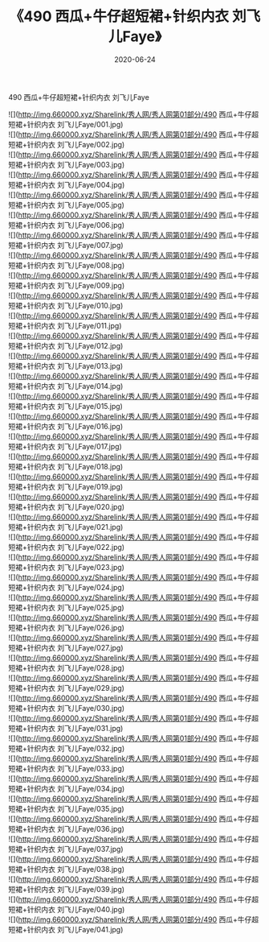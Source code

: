 ﻿---
layout: post
title:  《490 西瓜+牛仔超短裙+针织内衣 刘飞儿Faye》
date:   2020-06-24
img: http://img.660000.xyz/Sharelink/秀人网/秀人网第01部分/490 西瓜+牛仔超短裙+针织内衣 刘飞儿Faye/000.jpg
categories: [美女, 清纯, 唯美]
---

490 西瓜+牛仔超短裙+针织内衣 刘飞儿Faye

  ![](http://img.660000.xyz/Sharelink/秀人网/秀人网第01部分/490 西瓜+牛仔超短裙+针织内衣 刘飞儿Faye/001.jpg) <br> ![](http://img.660000.xyz/Sharelink/秀人网/秀人网第01部分/490 西瓜+牛仔超短裙+针织内衣 刘飞儿Faye/002.jpg) <br> ![](http://img.660000.xyz/Sharelink/秀人网/秀人网第01部分/490 西瓜+牛仔超短裙+针织内衣 刘飞儿Faye/003.jpg) <br> ![](http://img.660000.xyz/Sharelink/秀人网/秀人网第01部分/490 西瓜+牛仔超短裙+针织内衣 刘飞儿Faye/004.jpg) <br> ![](http://img.660000.xyz/Sharelink/秀人网/秀人网第01部分/490 西瓜+牛仔超短裙+针织内衣 刘飞儿Faye/005.jpg) <br> ![](http://img.660000.xyz/Sharelink/秀人网/秀人网第01部分/490 西瓜+牛仔超短裙+针织内衣 刘飞儿Faye/006.jpg) <br> ![](http://img.660000.xyz/Sharelink/秀人网/秀人网第01部分/490 西瓜+牛仔超短裙+针织内衣 刘飞儿Faye/007.jpg) <br> ![](http://img.660000.xyz/Sharelink/秀人网/秀人网第01部分/490 西瓜+牛仔超短裙+针织内衣 刘飞儿Faye/008.jpg) <br> ![](http://img.660000.xyz/Sharelink/秀人网/秀人网第01部分/490 西瓜+牛仔超短裙+针织内衣 刘飞儿Faye/009.jpg) <br> ![](http://img.660000.xyz/Sharelink/秀人网/秀人网第01部分/490 西瓜+牛仔超短裙+针织内衣 刘飞儿Faye/010.jpg) <br> ![](http://img.660000.xyz/Sharelink/秀人网/秀人网第01部分/490 西瓜+牛仔超短裙+针织内衣 刘飞儿Faye/011.jpg) <br> ![](http://img.660000.xyz/Sharelink/秀人网/秀人网第01部分/490 西瓜+牛仔超短裙+针织内衣 刘飞儿Faye/012.jpg) <br> ![](http://img.660000.xyz/Sharelink/秀人网/秀人网第01部分/490 西瓜+牛仔超短裙+针织内衣 刘飞儿Faye/013.jpg) <br> ![](http://img.660000.xyz/Sharelink/秀人网/秀人网第01部分/490 西瓜+牛仔超短裙+针织内衣 刘飞儿Faye/014.jpg) <br> ![](http://img.660000.xyz/Sharelink/秀人网/秀人网第01部分/490 西瓜+牛仔超短裙+针织内衣 刘飞儿Faye/015.jpg) <br> ![](http://img.660000.xyz/Sharelink/秀人网/秀人网第01部分/490 西瓜+牛仔超短裙+针织内衣 刘飞儿Faye/016.jpg) <br> ![](http://img.660000.xyz/Sharelink/秀人网/秀人网第01部分/490 西瓜+牛仔超短裙+针织内衣 刘飞儿Faye/017.jpg) <br> ![](http://img.660000.xyz/Sharelink/秀人网/秀人网第01部分/490 西瓜+牛仔超短裙+针织内衣 刘飞儿Faye/018.jpg) <br> ![](http://img.660000.xyz/Sharelink/秀人网/秀人网第01部分/490 西瓜+牛仔超短裙+针织内衣 刘飞儿Faye/019.jpg) <br> ![](http://img.660000.xyz/Sharelink/秀人网/秀人网第01部分/490 西瓜+牛仔超短裙+针织内衣 刘飞儿Faye/020.jpg) <br> ![](http://img.660000.xyz/Sharelink/秀人网/秀人网第01部分/490 西瓜+牛仔超短裙+针织内衣 刘飞儿Faye/021.jpg) <br> ![](http://img.660000.xyz/Sharelink/秀人网/秀人网第01部分/490 西瓜+牛仔超短裙+针织内衣 刘飞儿Faye/022.jpg) <br> ![](http://img.660000.xyz/Sharelink/秀人网/秀人网第01部分/490 西瓜+牛仔超短裙+针织内衣 刘飞儿Faye/023.jpg) <br> ![](http://img.660000.xyz/Sharelink/秀人网/秀人网第01部分/490 西瓜+牛仔超短裙+针织内衣 刘飞儿Faye/024.jpg) <br> ![](http://img.660000.xyz/Sharelink/秀人网/秀人网第01部分/490 西瓜+牛仔超短裙+针织内衣 刘飞儿Faye/025.jpg) <br> ![](http://img.660000.xyz/Sharelink/秀人网/秀人网第01部分/490 西瓜+牛仔超短裙+针织内衣 刘飞儿Faye/026.jpg) <br> ![](http://img.660000.xyz/Sharelink/秀人网/秀人网第01部分/490 西瓜+牛仔超短裙+针织内衣 刘飞儿Faye/027.jpg) <br> ![](http://img.660000.xyz/Sharelink/秀人网/秀人网第01部分/490 西瓜+牛仔超短裙+针织内衣 刘飞儿Faye/028.jpg) <br> ![](http://img.660000.xyz/Sharelink/秀人网/秀人网第01部分/490 西瓜+牛仔超短裙+针织内衣 刘飞儿Faye/029.jpg) <br> ![](http://img.660000.xyz/Sharelink/秀人网/秀人网第01部分/490 西瓜+牛仔超短裙+针织内衣 刘飞儿Faye/030.jpg) <br> ![](http://img.660000.xyz/Sharelink/秀人网/秀人网第01部分/490 西瓜+牛仔超短裙+针织内衣 刘飞儿Faye/031.jpg) <br> ![](http://img.660000.xyz/Sharelink/秀人网/秀人网第01部分/490 西瓜+牛仔超短裙+针织内衣 刘飞儿Faye/032.jpg) <br> ![](http://img.660000.xyz/Sharelink/秀人网/秀人网第01部分/490 西瓜+牛仔超短裙+针织内衣 刘飞儿Faye/033.jpg) <br> ![](http://img.660000.xyz/Sharelink/秀人网/秀人网第01部分/490 西瓜+牛仔超短裙+针织内衣 刘飞儿Faye/034.jpg) <br> ![](http://img.660000.xyz/Sharelink/秀人网/秀人网第01部分/490 西瓜+牛仔超短裙+针织内衣 刘飞儿Faye/035.jpg) <br> ![](http://img.660000.xyz/Sharelink/秀人网/秀人网第01部分/490 西瓜+牛仔超短裙+针织内衣 刘飞儿Faye/036.jpg) <br> ![](http://img.660000.xyz/Sharelink/秀人网/秀人网第01部分/490 西瓜+牛仔超短裙+针织内衣 刘飞儿Faye/037.jpg) <br> ![](http://img.660000.xyz/Sharelink/秀人网/秀人网第01部分/490 西瓜+牛仔超短裙+针织内衣 刘飞儿Faye/038.jpg) <br> ![](http://img.660000.xyz/Sharelink/秀人网/秀人网第01部分/490 西瓜+牛仔超短裙+针织内衣 刘飞儿Faye/039.jpg) <br> ![](http://img.660000.xyz/Sharelink/秀人网/秀人网第01部分/490 西瓜+牛仔超短裙+针织内衣 刘飞儿Faye/040.jpg) <br> ![](http://img.660000.xyz/Sharelink/秀人网/秀人网第01部分/490 西瓜+牛仔超短裙+针织内衣 刘飞儿Faye/041.jpg) <br>